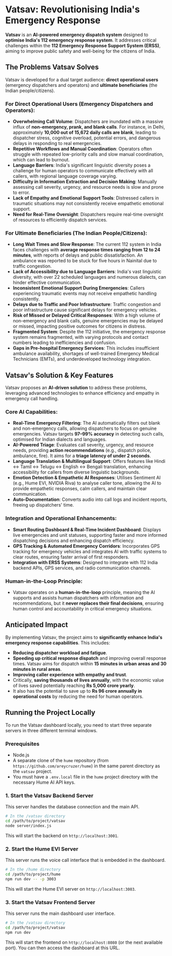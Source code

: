 # Vatsav: Revolutionising India's Emergency Response

**Vatsav** is an **AI-powered emergency dispatch system** designed to **optimise India's 112 emergency response system**. It addresses critical challenges within the **112 Emergency Response Support System (ERSS)**, aiming to improve public safety and well-being for the citizens of India.

## The Problems Vatsav Solves

Vatsav is developed for a dual target audience: **direct operational users** (emergency dispatchers and operators) and **ultimate beneficiaries** (the Indian people/citizens).

### For Direct Operational Users (Emergency Dispatchers and Operators):
*   **Overwhelming Call Volume**: Dispatchers are inundated with a massive influx of **non-emergency, prank, and blank calls**. For instance, in Delhi, approximately **10,000 out of 15,672 daily calls are blank**, leading to dispatcher stress, cognitive overload, potential errors, and dangerous delays in responding to real emergencies.
*   **Repetitive Workflows and Manual Coordination**: Operators often struggle with repeated low-priority calls and slow manual coordination, which can lead to burnout.
*   **Language Barriers**: India's significant linguistic diversity poses a challenge for human operators to communicate effectively with all callers, with regional language coverage varying.
*   **Difficulty in Information Extraction and Decision Making**: Manually assessing call severity, urgency, and resource needs is slow and prone to error.
*   **Lack of Empathy and Emotional Support Tools**: Distressed callers in traumatic situations may not consistently receive empathetic emotional support.
*   **Need for Real-Time Oversight**: Dispatchers require real-time oversight of resources to efficiently dispatch services.

### For Ultimate Beneficiaries (The Indian People/Citizens):
*   **Long Wait Times and Slow Response**: The current 112 system in India faces challenges with **average response times ranging from 12 to 24 minutes**, with reports of delays and public dissatisfaction. An ambulance was reported to be stuck for five hours in Nainital due to traffic congestion.
*   **Lack of Accessibility due to Language Barriers**: India's vast linguistic diversity, with over 22 scheduled languages and numerous dialects, can hinder effective communication.
*   **Inconsistent Emotional Support During Emergencies**: Callers experiencing traumatic events may not receive empathetic handling consistently.
*   **Delays due to Traffic and Poor Infrastructure**: Traffic congestion and poor infrastructure cause significant delays for emergency vehicles.
*   **Risk of Missed or Delayed Critical Responses**: With a high volume of non-emergency and blank calls, genuine emergencies may be delayed or missed, impacting positive outcomes for citizens in distress.
*   **Fragmented System**: Despite the 112 initiative, the emergency response system remains fragmented, with varying protocols and contact numbers leading to inefficiencies and confusion.
*   **Gaps in Pre-hospital Emergency Services**: This includes insufficient ambulance availability, shortages of well-trained Emergency Medical Technicians (EMTs), and underdeveloped technology integration.

## Vatsav's Solution & Key Features

Vatsav proposes an **AI-driven solution** to address these problems, leveraging advanced technologies to enhance efficiency and empathy in emergency call handling.

### Core AI Capabilities:
*   **Real-Time Emergency Filtering**: The AI automatically filters out blank and non-emergency calls, allowing dispatchers to focus on genuine emergencies. Vatsav targets **97–99% accuracy** in detecting such calls, optimised for Indian dialects and languages.
*   **AI-Powered Triage**: Evaluates call severity, urgency, and resource needs, providing **action recommendations** (e.g., dispatch police, ambulance, fire). It aims for a **triage latency of under 2 seconds**.
*   **Language Translation & Multilingual Support**: Offers features like Hindi ↔ Tamil ↔ Telugu ↔ English ↔ Bengali translation, enhancing accessibility for callers from diverse linguistic backgrounds.
*   **Emotion Detection & Empathetic AI Responses**: Utilises Sentiment AI (e.g., Hume EVI, NVIDIA Riva) to analyse caller tone, allowing the AI to provide empathetic responses, calm callers, and maintain clear communication.
*   **Auto-Documentation**: Converts audio into call logs and incident reports, freeing up dispatchers' time.

### Integration and Operational Enhancements:
*   **Smart Routing Dashboard & Real-Time Incident Dashboard**: Displays live emergencies and unit statuses, supporting faster and more informed dispatching decisions and enhancing dispatch efficiency.
*   **GPS Tracking & Automated Emergency Corridors**: Incorporates GPS tracking for emergency vehicles and integrates AI with traffic systems to clear routes, ensuring faster arrival of first responders.
*   **Integration with ERSS Systems**: Designed to integrate with 112 India backend APIs, GPS services, and radio communication channels.

### Human-in-the-Loop Principle:
*   Vatsav operates on a **human-in-the-loop** principle, meaning the AI supports and assists human dispatchers with information and recommendations, but it **never replaces their final decisions**, ensuring human control and accountability in critical emergency situations.

## Anticipated Impact
By implementing Vatsav, the project aims to **significantly enhance India's emergency response capabilities**. This includes:
*   **Reducing dispatcher workload and fatigue**.
*   **Speeding up critical response dispatch** and improving overall response times. Vatsav aims for dispatch within **15 minutes in urban areas and 30 minutes in rural areas**.
*   **Improving caller experience with empathy and trust**.
*   Critically, **saving thousands of lives annually**, with the economic value of lives saved potentially reaching **Rs 5,000 crore yearly**.
*   It also has the potential to save up to **Rs 96 crore annually in operational costs** by reducing the need for human operators.

## Running the Project Locally

To run the Vatsav dashboard locally, you need to start three separate servers in three different terminal windows.

### Prerequisites

- Node.js
- A separate clone of the `hume` repository (from `https://github.com/areycruzer/hume`) in the same parent directory as the `vatsav` project.
- You must have a `.env.local` file in the `hume` project directory with the necessary Hume AI API keys.

### 1. Start the Vatsav Backend Server

This server handles the database connection and the main API.

```bash
# In the /vatsav directory
cd /path/to/project/vatsav
node server/index.js
```
This will start the backend on `http://localhost:3001`.

### 2. Start the Hume EVI Server

This server runs the voice call interface that is embedded in the dashboard.

```bash
# In the /hume directory
cd /path/to/project/hume
npm run dev -- -p 3003
```
This will start the Hume EVI server on `http://localhost:3003`.

### 3. Start the Vatsav Frontend Server

This server runs the main dashboard user interface.

```bash
# In the /vatsav directory
cd /path/to/project/vatsav
npm run dev
```
This will start the frontend on `http://localhost:8080` (or the next available port). You can then access the dashboard at this URL.
